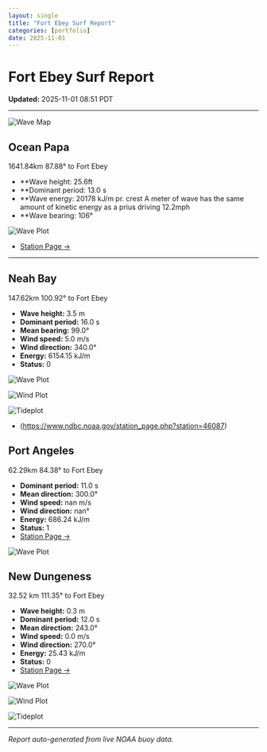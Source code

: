 ```yaml
---
layout: single
title: "Fort Ebey Surf Report"
categories: [portfolio]
date: 2025-11-01
---
```


# Fort Ebey Surf Report
**Updated:** 2025-11-01 08:51 PDT

---
![Wave Map](/plots/maps/pacific.png)

## Ocean Papa 
1641.84km 87.88° to Fort Ebey
- **Wave height: 25.6ft
- **Dominant period: 13.0 s
- **Wave energy: 20178 kJ/m pr. crest
A meter of wave has the same amount of kinetic energy as a prius driving 12.2mph
- **Wave bearing: 106°

![Wave Plot](/plots/waves/Ocean_Papa.png) 

- [Station Page →](https://www.ndbc.noaa.gov/station_page.php?station=46246)
---

## Neah Bay 
147.62km 100.92° to Fort Ebey

- **Wave height:** 3.5 m  
- **Dominant period:** 16.0 s  
- **Mean bearing:** 99.0°  
- **Wind speed:** 5.0 m/s  
- **Wind direction:** 340.0°  
- **Energy:** 6154.15 kJ/m 
- **Status:** 0  

![Wave Plot](/plots/waves/Neah_Bay.png)

![Wind Plot](/plots/wind/Neah_Bay.png) 

![Tideplot](/plots/tidecurrent/Neah_Bay.png) 

- (https://www.ndbc.noaa.gov/station_page.php?station=46087)



## Port Angeles 
62.29km 84.38° to Fort Ebey 
- **Dominant period:** 11.0 s  
- **Mean direction:** 300.0°  
- **Wind speed:** nan m/s  
- **Wind direction:** nan°  
- **Energy:** 686.24 kJ/m  
- **Status:** 1  
- [Station Page →](https://www.ndbc.noaa.gov/station_page.php?station=46267)

![Wave Plot](/plots/waves/Port_Angelis.png)



## New Dungeness 
32.52 km 111.35° to Fort Ebey 

- **Wave height:** 0.3 m  
- **Dominant period:** 12.0 s  
- **Mean direction:** 243.0°  
- **Wind speed:** 0.0 m/s  
- **Wind direction:** 270.0°  
- **Energy:** 25.43 kJ/m  
- **Status:** 0  
- [Station Page →](https://www.ndbc.noaa.gov/station_page.php?station=46088)

![Wave Plot](/plots/waves/New_Dungeness.png)

![Wind Plot](/plots/wind/New_Dungeness.png)

![Tideplot](/plots/tidecurrent/New_Dungeness.png)

---


*Report auto-generated from live NOAA buoy data.*
